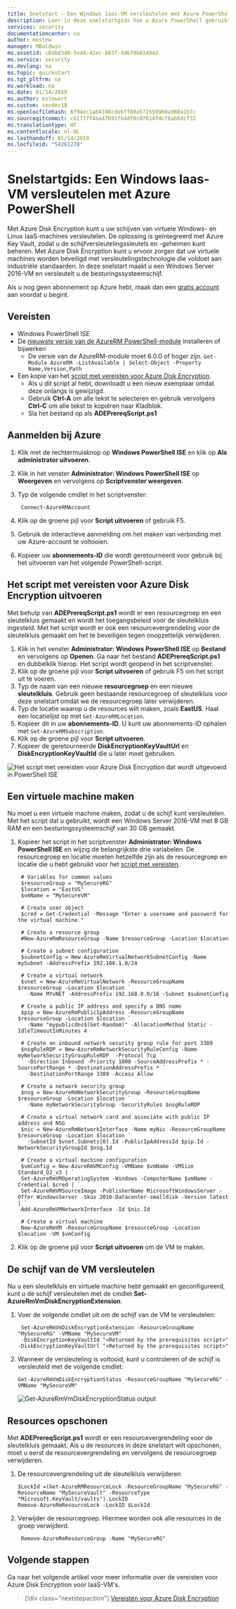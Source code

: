 ```yaml
---
title: Snelstart - Een Windows Iaas-VM versleutelen met Azure PowerShell | Microsoft Docs
description: Leer in deze snelstartgids hoe u Azure PowerShell gebruikt om een virtuele IaaS Windows-machine te versleutelen.
services: security
documentationcenter: na
author: mestew
manager: MBaldwin
ms.assetid: c8abd340-5ed4-42ec-b83f-4d679b61494d
ms.service: security
ms.devlang: na
ms.topic: quickstart
ms.tgt_pltfrm: na
ms.workload: na
ms.date: 01/14/2019
ms.author: mstewart
ms.custom: seodec18
ms.openlocfilehash: 6f94ec1a64108cde6ff69a572559960a988a1b7c
ms.sourcegitcommit: c61777f4aa47b91fb4df0c07614fdcf8ab6dcf32
ms.translationtype: HT
ms.contentlocale: nl-NL
ms.lasthandoff: 01/14/2019
ms.locfileid: "54261278"
---
```

# <a name="quickstart-encrypt-a-windows-iaas-vm-with-azure-powershell"></a>Snelstartgids: Een Windows Iaas-VM versleutelen met Azure PowerShell

Met Azure Disk Encryption kunt u uw schijven van virtuele Windows- en Linux IaaS-machines versleutelen. De oplossing is geïntegreerd met Azure Key Vault, zodat u de schijfversleutelingssleutels en -geheimen kunt beheren. Met Azure Disk Encryption kunt u ervoor zorgen dat uw virtuele machines worden beveiligd met versleutelingstechnologie die voldoet aan industriële standaarden. In deze snelstart maakt u een Windows Server 2016-VM en versleutelt u de besturingssysteemschijf.

Als u nog geen abonnement op Azure hebt, maak dan een [gratis account](https://azure.microsoft.com/free/?WT.mc_id=A261C142F) aan voordat u begint.

## <a name="prerequisites"></a>Vereisten

- Windows PowerShell ISE
- De [nieuwste versie van de AzureRM PowerShell-module](/powershell/azure/azurerm/install-azurerm-ps?view=azurermps-6.13.0) installeren of bijwerken
    - De versie van de AzureRM-module moet 6.0.0 of hoger zijn. `Get-Module AzureRM -ListAvailable | Select-Object -Property Name,Version,Path`
- Een kopie van het [script met vereisten voor Azure Disk Encryption](https://raw.githubusercontent.com/Azure/azure-powershell/master/src/Compute/Compute/Extension/AzureDiskEncryption/Scripts/AzureDiskEncryptionPreRequisiteSetup.ps1).
    - Als u dit script al hebt, downloadt u een nieuw exemplaar omdat deze onlangs is gewijzigd. 
    - Gebruik **Ctrl-A** om alle tekst te selecteren en gebruik vervolgens **Ctrl-C** om alle tekst te kopiëren naar Kladblok.
    - Sla het bestand op als **ADEPrereqScript.ps1**


## <a name="sign-in-to-azure"></a>Aanmelden bij Azure

1. Klik met de rechtermuisknop op **Windows PowerShell ISE** en klik op **Als administrator uitvoeren**.
1. Klik in het venster **Administrator: Windows PowerShell ISE** op **Weergeven** en vervolgens op **Scriptvenster weergeven**.
1. Typ de volgende cmdlet in het scriptvenster: 

     ```azurepowershell
      Connect-AzureRMAccount
     ```

1. Klik op de groene pijl voor **Script uitvoeren** of gebruik F5. 
2. Gebruik de interactieve aanmelding om het maken van verbinding met uw Azure-account te voltooien.
3. Kopieer uw **abonnements-ID** die wordt geretourneerd voor gebruik bij het uitvoeren van het volgende PowerShell-script. 

## <a name="bkmk_PrereqScript"></a> Het script met vereisten voor Azure Disk Encryption uitvoeren
 Met behulp van **ADEPrereqScript.ps1** wordt er een resourcegroep en een sleutelkluis gemaakt en wordt het toegangsbeleid voor de sleutelkluis ingesteld. Met het script wordt er ook een resourcevergrendeling voor de sleutelkluis gemaakt om het te beveiligen tegen onopzettelijk verwijderen.  

1. Klik in het venster **Administrator: Windows PowerShell ISE** op **Bestand** en vervolgens op **Openen**. Ga naar het bestand **ADEPrereqScript.ps1** en dubbelklik hierop. Het script wordt geopend in het scriptvenster.
2. Klik op de groene pijl voor **Script uitvoeren** of gebruik F5 om het script uit te voeren. 
3. Typ de naam van een nieuwe **resourcegroep** en een nieuwe **sleutelkluis**. Gebruik geen bestaande resourcegroep of sleutelkluis voor deze snelstart omdat we de resourcegroep later verwijderen. 
4. Typ de locatie waarop u de resources wilt maken, zoals **EastUS**. Haal een locatielijst op met `Get-AzureRMLocation`.
5. Kopieer dit in uw **abonnements-ID**. U kunt uw abonnements-ID ophalen met `Get-AzureRMSubscription`.  
6. Klik op de groene pijl voor **Script uitvoeren**. 
7. Kopieer de geretourneerde **DiskEncryptionKeyVaultUrl** en **DiskEncryptionKeyVaultId** die u later moet gebruiken.

![Het script met vereisten voor Azure Disk Encryption dat wordt uitgevoerd in PowerShell ISE](media/azure-security-disk-encryption/ade-prereq-script.PNG)


## <a name="create-a-virtual-machine"></a>Een virtuele machine maken 
Nu moet u een virtuele machine maken, zodat u de schijf kunt versleutelen. Met het script dat u gebruikt, wordt een Windows Server 2016-VM met 8 GB RAM en een besturingssysteemschijf van 30 GB gemaakt. 

1. Kopieer het script in het scriptvenster **Administrator: Windows PowerShell ISE** en wijzig de belangrijkste drie variabelen. De resourcegroep en locatie moeten hetzelfde zijn als de resourcegroep en locatie die u hebt gebruikt voor het [script met vereisten](#bkmk_PrereqScript).  

   ```azurepowershell
    # Variables for common values
    $resourceGroup = "MySecureRG"
    $location = "EastUS"
    $vmName = "MySecureVM"
    
    # Create user object
    $cred = Get-Credential -Message "Enter a username and password for the virtual machine."
    
    # Create a resource group
    #New-AzureRmResourceGroup -Name $resourceGroup -Location $location
    
    # Create a subnet configuration
    $subnetConfig = New-AzureRmVirtualNetworkSubnetConfig -Name mySubnet -AddressPrefix 192.168.1.0/24
    
    # Create a virtual network
    $vnet = New-AzureRmVirtualNetwork -ResourceGroupName $resourceGroup -Location $location `
      -Name MYvNET -AddressPrefix 192.168.0.0/16 -Subnet $subnetConfig
    
    # Create a public IP address and specify a DNS name
    $pip = New-AzureRmPublicIpAddress -ResourceGroupName $resourceGroup -Location $location `
      -Name "mypublicdns$(Get-Random)" -AllocationMethod Static -IdleTimeoutInMinutes 4
    
    # Create an inbound network security group rule for port 3389
    $nsgRuleRDP = New-AzureRmNetworkSecurityRuleConfig -Name myNetworkSecurityGroupRuleRDP  -Protocol Tcp `
      -Direction Inbound -Priority 1000 -SourceAddressPrefix * -SourcePortRange * -DestinationAddressPrefix * `
      -DestinationPortRange 3389 -Access Allow
    
    # Create a network security group
    $nsg = New-AzureRmNetworkSecurityGroup -ResourceGroupName $resourceGroup -Location $location `
      -Name myNetworkSecurityGroup -SecurityRules $nsgRuleRDP
    
    # Create a virtual network card and associate with public IP address and NSG
    $nic = New-AzureRmNetworkInterface -Name myNic -ResourceGroupName $resourceGroup -Location $location `
      -SubnetId $vnet.Subnets[0].Id -PublicIpAddressId $pip.Id -NetworkSecurityGroupId $nsg.Id
    
    # Create a virtual machine configuration
    $vmConfig = New-AzureRmVMConfig -VMName $vmName -VMSize Standard_D2_v3 | `
    Set-AzureRmVMOperatingSystem -Windows -ComputerName $vmName -Credential $cred | `
    Set-AzureRmVMSourceImage -PublisherName MicrosoftWindowsServer -Offer WindowsServer -Skus 2016-Datacenter-smalldisk -Version latest | `
    Add-AzureRmVMNetworkInterface -Id $nic.Id
    
    # Create a virtual machine
    New-AzureRmVM -ResourceGroupName $resourceGroup -Location $location -VM $vmConfig
   ```

2. Klik op de groene pijl voor **Script uitvoeren** om de VM te maken.  


## <a name="encrypt-the-disk-of-the-vm"></a>De schijf van de VM versleutelen
Nu u een sleutelkluis en virtuele machine hebt gemaakt en geconfigureerd, kunt u de schijf versleutelen met de cmdlet **Set-AzureRmVmDiskEncryptionExtension**. 
 
1. Voer de volgende cmdlet uit om de schijf van de VM te versleutelen:

    ```azurepowershell
     Set-AzureRmVmDiskEncryptionExtension -ResourceGroupName "MySecureRG" -VMName "MySecureVM" `
     -DiskEncryptionKeyVaultId "<Returned by the prerequisites script>" -DiskEncryptionKeyVaultUrl "<Returned by the prerequisites script>"
     ```


1. Wanneer de versleuteling is voltooid, kunt u controleren of de schijf is versleuteld met de volgende cmdlet: 

     ```azurepowershell
     Get-AzureRmVmDiskEncryptionStatus -ResourceGroupName "MySecureRG" -VMName "MySecureVM"
     ```
    ![Get-AzureRmVmDiskEncryptionStatus output](media/azure-security-disk-encryption/ade-get-encryption-status.PNG)
    
## <a name="clean-up-resources"></a>Resources opschonen
 Met **ADEPrereqScript.ps1** wordt er een resourcevergrendeling voor de sleutelkluis gemaakt. Als u de resources in deze snelstart wilt opschonen, moet u eerst de resourcevergrendeling en vervolgens de resourcegroep verwijderen. 

1. De resourcevergrendeling uit de sleutelkluis verwijderen

     ```azurepowershell
     $LockId =(Get-AzureRMResourceLock -ResourceGroupName "MySecureRG" -ResourceName "MySecureVault" -ResourceType "Microsoft.KeyVault/vaults").LockID 
     Remove-AzureRmResourceLock -LockID $LockId
      ```
    
2. Verwijder de resourcegroep. Hiermee worden ook alle resources in de groep verwijderd. 
     ```azurepowershell
      Remove-AzureRmResourceGroup -Name "MySecureRG"
      ```

## <a name="next-steps"></a>Volgende stappen
Ga naar het volgende artikel voor meer informatie over de vereisten voor Azure Disk Encryption voor IaaS-VM's.

> [!div class="nextstepaction"]
> [Vereisten voor Azure Disk Encryption](azure-security-disk-encryption-prerequisites.md)